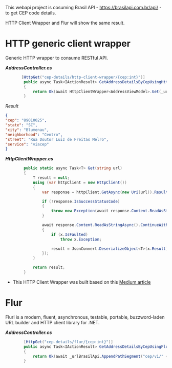 This webapi project is cosuming Brasil API - https://brasilapi.com.br/api/ - to get CEP code details.

HTTP Client Wrapper and Flur will show the same result.

# HTTP generic client wrapper
Generic HTTP wrapper to consume RESTful API.

<b><i>AddressController.cs </b></i>

```csharp
       [HttpGet("cep-details/http-client-wrapper/{cep:int}")]
        public async Task<IActionResult> GetAddressDetailsByCepUsingHttpClientWrapper(int cep)
        {
            return Ok(await HttpClientWrapper<AddressViewModel>.Get(_urlBrasilApi + $"cep/v1/{cep}"));
        }
```

<i> Result </i>
```json
{
"cep": "89010025",
"state": "SC",
"city": "Blumenau",
"neighborhood": "Centro",
"street": "Rua Doutor Luiz de Freitas Melro",
"service": "viacep"
}
```

<b><i>HttpClientWrapper.cs </b></i>

```csharp
        public static async Task<T> Get(string url)
        {
            T result = null;
            using (var httpClient = new HttpClient())
            {
                var response = httpClient.GetAsync(new Uri(url)).Result;

                if (!response.IsSuccessStatusCode)
                {
                    throw new Exception(await response.Content.ReadAsStringAsync());
                }

                await response.Content.ReadAsStringAsync().ContinueWith((Task<string> x) =>
                {
                    if (x.IsFaulted)
                        throw x.Exception;

                    result = JsonConvert.DeserializeObject<T>(x.Result);
                });
            }

            return result;
        }
```
		
* This HTTP Client Wrapper was built based on this [Medium article](https://medium.com/@srikanth.gunnala/generic-wrapper-to-consume-asp-net-web-api-rest-service-641b50462c0 )

# Flur
Flurl is a modern, fluent, asynchronous, testable, portable, buzzword-laden URL builder and HTTP client library for .NET.

<b><i>AddressController.cs </b></i>

```csharp
        [HttpGet("cep-details/flur/{cep:int}")]
        public async Task<IActionResult> GetAddressDetailsByCepUsingFlur(int cep)
        {
            return Ok(await _urlBrasilApi.AppendPathSegment("cep/v1/" + cep).GetJsonAsync<AddressViewModel>());
        }
```		